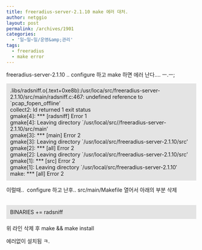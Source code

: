 ```yaml
---
title: freeradius-server-2.1.10 make 에러 대처.
author: netggio
layout: post
permalink: /archives/1901
categories:
  - '일~일~일/운영&amp;관리'
tags:
  - freeradius
  - make error
---
```

freeradius-server-2.1.10 .. configure 하고 make 하면 에러 난다&#8230;. ㅡ.ㅡ;  
  


<DIV style="PADDING-BOTTOM: 10px; BACKGROUND-COLOR: #e4e4e4; PADDING-LEFT: 10px; PADDING-RIGHT: 10px; PADDING-TOP: 10px">
  .libs/radsniff.o(.text+0xe8b):/usr/loca/src/freeradius-server-2.1.10/src/main/radsniff.c:467: undefined reference to `pcap_fopen_offline&#8217;<BR />collect2: ld returned 1 exit status<BR />gmake[4]: *** [radsniff] Error 1<BR />gmake[4]: Leaving directory `/usr/local/src//freeradius-server-2.1.10/src/main&#8217;<BR />gmake[3]: *** [main] Error 2<BR />gmake[3]: Leaving directory `/usr/local/src/freeradius-server-2.1.10/src&#8217;<BR />gmake[2]: *** [all] Error 2<BR />gmake[2]: Leaving directory `/usr/local/src/freeradius-server-2.1.10/src&#8217;<BR />gmake[1]: *** [src] Error 2<BR />gmake[1]: Leaving directory `/usr/local/src/freeradius-server-2.1.10&#8242;<BR />make: *** [all] Error 2
</DIV>

  
이럴때..&nbsp; configure 하고 난후.. src/main/Makefile 열어서 아래의 부분 삭제   
<FONT style="BACKGROUND-COLOR: #e4e4e4"><br /> 

<DIV style="PADDING-BOTTOM: 10px; BACKGROUND-COLOR: #e4e4e4; PADDING-LEFT: 10px; PADDING-RIGHT: 10px; PADDING-TOP: 10px">
  BINARIES += radsniff
</DIV></FONT>

  
위 라인 삭제 후 make && make install   
  
에러없이 설치됨 ㅋ.